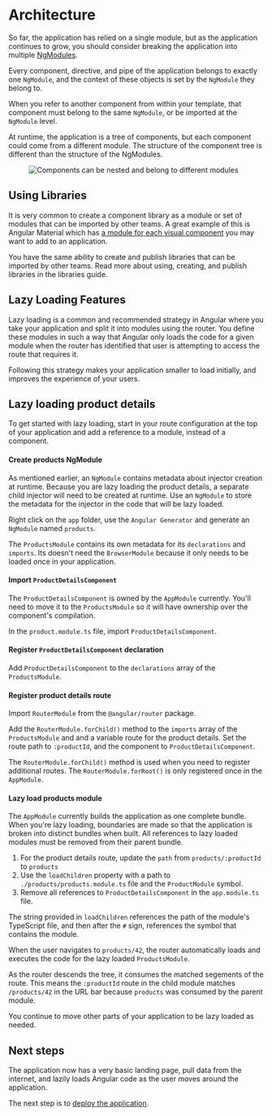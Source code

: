 # Architecture

So far, the application has relied on a single module, but as the application continues to grow, you should consider breaking the application into multiple [NgModules](guide/architecture-modules).

Every component, directive, and pipe of the application belongs to exactly one `NgModule`, and the context of these objects is set by the `NgModule` they belong to.

When you refer to another component from within your template, that component must belong to the same `NgModule`, or be imported at the `NgModule` level.

At runtime, the application is a tree of components, but each component could come from a different module. The structure of the component tree is different than the structure of the NgModules.

<figure>
  <img src='generated/images/guide/toh/component-hierarchy.svg' alt="Components can be nested and belong to different modules">
</figure>

## Using Libraries

It is very common to create a component library as a module or set of modules that can be imported by other teams. A great example of this is Angular Material which has [a module for each visual component](https://material.angular.io/components/categories) you may want to add to an application.

You have the same ability to create and publish libraries that can be imported by other teams. Read more about using, creating, and publish libraries in the libraries guide.

## Lazy Loading Features

Lazy loading is a common and recommended strategy in Angular where you take your application and split it into modules using the router. You define these modules in such a way that Angular only loads the code for a given module when the router has identified that user is attempting to access the route that requires it.

Following this strategy makes your application smaller to load initially, and improves the experience of your users.

## Lazy loading product details

To get started with lazy loading, start in your route configuration at the top of your application and add a reference to a module, instead of a component.

#### Create products NgModule

As mentioned earlier, an `NgModule` contains metadata about injector creation at runtime. Because you are lazy loading the product details, a separate child injector will need to be created at runtime. Use an `NgModule` to store the metadata for the injector in the code that will be lazy loaded. 

Right click on the `app` folder, use the `Angular Generator` and generate an `NgModule` named `products`.

<code-example header="src/app/products/products.module.ts (generated)" path="getting-started/src/app/products/products.module.1.ts">
</code-example>

The `ProductsModule` contains its own metadata for its `declarations` and `imports`. Its doesn't need the `BrowserModule` because it only needs to be loaded once in your application.

#### Import `ProductDetailsComponent`

The `ProductDetailsComponent` is owned by the `AppModule` currently. You'll need to move it to the `ProductsModule` so it will have ownership over the component's compilation.

In the `product.module.ts` file, import `ProductDetailsComponent`.

<code-example header="src/app/products/products.module.ts" path="getting-started/src/app/products/products.module.ts" linenums="false" region="components">
</code-example>

#### Register `ProductDetailsComponent` declaration

Add `ProductDetailsComponent` to the `declarations` array of the `ProductsModule`.

<code-example header="src/app/products/products.module.ts" path="getting-started/src/app/products/products.module.ts" linenums="false" region="declarations">
</code-example>

#### Register product details route

Import `RouterModule` from the `@angular/router` package.

<code-example header="src/app/products/products.module.ts" path="getting-started/src/app/products/products.module.ts" linenums="false" region="router-module">
</code-example>

Add the `RouterModule.forChild()` method to the `imports` array of the `ProductsModule` and and a variable route for the product details. 
Set the route path to `:productId`, and the component to `ProductDetailsComponent`.

<code-example header="src/app/products/products.module.ts" path="getting-started/src/app/products/products.module.ts" linenums="false" region="router-module-imports">
</code-example>

The `RouterModule.forChild()` method is used when you need to register additional routes. The `RouterModule.forRoot()` is only registered once in the `AppModule`.

#### Lazy load products module

The `AppModule` currently builds the application as one complete bundle. When you're lazy loading, boundaries are made so that the application is broken into distinct bundles when built. All references to lazy loaded modules must be removed from their parent bundle.

1. For the product details route, update the `path` from `products/:productId` to `products`
2. Use the `loadChildren` property with a path to `./products/products.module.ts` file and the `ProductModule` symbol.
3. Remove all references to `ProductDetailsComponent` in the `app.module.ts` file.

<code-example header="src/app/app.module.ts" path="getting-started/src/app/app.module.ts">
</code-example>

The string provided in `loadChildren` references the path of the module's TypeScript file, and then after the `#` sign, references the symbol that contains the module.

When the user navigates to `products/42`, the router automatically loads and executes the code for the lazy loaded `ProductsModule`.

As the router descends the tree, it consumes the matched segements of the route. This means the `:productId` route in the child module matches `/products/42` in the URL bar because `products` was consumed by the parent module.

You continue to move other parts of your application to be lazy loaded as needed.

## Next steps

The application now has a very basic landing page, pull data from the internet, and lazily loads Angular code as the user moves around the application.

The next step is to [deploy the application](tutorial/getting-started-deployment).
